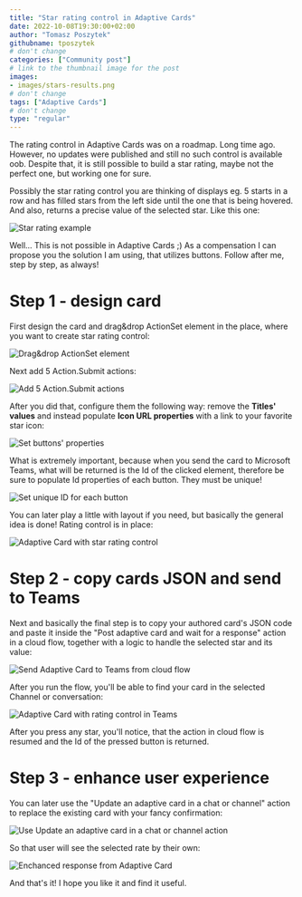 ```yaml
---
title: "Star rating control in Adaptive Cards"
date: 2022-10-08T19:30:00+02:00
author: "Tomasz Poszytek"
githubname: tposzytek
# don't change
categories: ["Community post"]
# link to the thumbnail image for the post
images:
- images/stars-results.png
# don't change
tags: ["Adaptive Cards"]
# don't change
type: "regular"
---
```


The rating control in Adaptive Cards was on a roadmap. Long time ago. However, no updates were published and still no such control is available oob. Despite that, it is still possible to build a star rating, maybe not the perfect one, but working one for sure.

Possibly the star rating control you are thinking of displays eg. 5 starts in a row and has filled stars from the left side until the one that is being hovered. And also, returns a precise value of the selected star. Like this one:

![Star rating example](images/image-edited.png)

Well... This is not possible in Adaptive Cards ;) As a compensation I can propose you the solution I am using, that utilizes buttons. Follow after me, step by step, as always!

# Step 1 - design card

First design the card and drag&drop ActionSet element in the place, where you want to create star rating control:

![Drag&drop ActionSet element](images/action-set.png)

Next add 5 Action.Submit actions:

![Add 5 Action.Submit actions](images/action-submit.png)

After you did that, configure them the following way: remove the **Titles' values** and instead populate **Icon URL properties** with a link to your favorite star icon:

![Set buttons' properties](images/buttons-properties.png)

What is extremely important, because when you send the card to Microsoft Teams, what will be returned is the Id of the clicked element, therefore be sure to populate Id properties of each button. They must be unique!

![Set unique ID for each button](images/buttons-ids.png)

You can later play a little with layout if you need, but basically the general idea is done! Rating control is in place:

![Adaptive Card with star rating control](images/stars-results.png)

# Step 2 - copy cards JSON and send to Teams

Next and basically the final step is to copy your authored card's JSON code and paste it inside the "Post adaptive card and wait for a response" action in a cloud flow, together with a logic to handle the selected star and its value:

![Send Adaptive Card to Teams from cloud flow](images/post-an-adaptive-card-action.png)

After you run the flow, you'll be able to find your card in the selected Channel or conversation:

![Adaptive Card with rating control in Teams](images/sent-adaptive-card.png)

After you press any star, you'll notice, that the action in cloud flow is resumed and the Id of the pressed button is returned.

# Step 3 - enhance user experience

You can later use the "Update an adaptive card in a chat or channel" action to replace the existing card with your fancy confirmation:

![Use Update an adaptive card in a chat or channel action](images/enchance.png)

So that user will see the selected rate by their own:

![Enchanced response from Adaptive Card](images/response.png)

And that's it! I hope you like it and find it useful.

